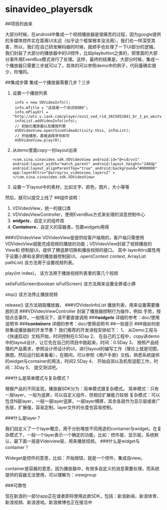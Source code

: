 # sinavideo_playersdk
##项目的由来

大部分时候，在android中集成一个视频播放器是很痛苦的过程，因为google提供的多媒体控件实在距离UI太远（似乎这个框架根本没法用），我们也一样深受其害，所以，我们在自己研发解码器的时候，就顺手也处理了一下UI部分的逻辑。我们封装了大部分的播放器中的UI控件，比如playbutton之类的，把里面的大部分事件用EventBus模式进行了处理。这样，最终的结果是，大部分时候，集成一个播放器只需要三步就可以了。具体的可以参照demo中的例子，代码量确实很少，你懂的。

##集成步骤
集成一个播放器需要几步？三步<br/>
1. 设置一个播放列表 

        info = new VDVideoInfo();
        info.mTitle = "这就是一个测试视频0";
        info.mPlayUrl = "http://wtv.v.iask.com/player/ovs1_vod_rid_2015052841_br_3_pn_weitv_tn_0_sig_md5.m3u8";
        infoList.addVideoInfo(info);
		// 初始化播放器以及播放列表
        mVDVideoView.open(SinaVideoActivity.this, infoList);
        // 开始播放，直接选择序号即可
        mVDVideoView.play(0);
        
2. 从demo里面copy一份layout出来

    `<com.sina.sinavideo.sdk.VDVideoView
        android:id="@+id/vv1"
        android:layout_width="match_parent"
        android:layout_height="240dp"
        android:layout_alignParentTop="true"
        android:background="#000000"
        app:layerAttrs="@array/sv_videoview_layers2" >
    </com.sina.sinavideo.sdk.VDVideoView>`

3. 设置一下layout中的素材，比如文字、颜色，图片，大小等等

然后，就可以提交上线了
##组件说明：

1. VDVideoView，统一的接口类
2. VDVideoViewController，使用EventBus方式来处理的消息控制中心
3. ***widgets***，自定义的组件库
4. ***Containers***，自定义的容器类，包裹widgets用得

###VDVideoView
VDVideoView是提供给客户端用的，客户端只需使用VDVideoView就能完成视频的播放的功能；VDVideoView封装了视频播放的View和 控制层UI，提供了横竖屏切换和播放视频的接口。
其中 layerAttrs属性用于设置小屏和全屏的播放器控制层UI。
open(Context context, ArrayList<VDVideoInfo> pathList)  该方法用于设置视频列表。

play(int index)， 该方法用于播放视频列表里的第几个视频

setIsFullScreen(boolean isFullScreen) 该方法用来设置全屏或小屏

stop() 该方法停止播放视频

release() 该方法销毁播放器，
###VDVideoInfoList
播放列表，用来设置需要播放的流
###VDVideoViewController
封装了播放器控制行为操作，例如 手势，按钮点击事件。一般情况下，请不要直接调用
###***widgets***
详细的参考：doc/使用说明书
###***containers***
详细的参考：doc/使用说明书
##一些提示
###我如何安排集成播放器的开发节奏？
我们推荐的开发进程安排如下：1、	从Demo工程与《快速启动》文档开始，时间控制在0.5Day2、	在自己的工程中，copy进demo中的layout设计，让它先在自己的项目中跑起来，时间：0.5Day3、	按照产品经理的产品需求，参照设计师设计的UI，进行layout的编写工作（理论上就是切图，换图，然后运行起来看看），在期间，可以参照《用户手册》文档，熟悉系统提供的widget与container的用法，时间2.5Day4、	开始自测以及机型适配工作，时间：3Day5、	提交测试吧。###什么是简单模式与复杂模式？
根据产品的不同呈现，播放器SDK分为：简单模式跟复杂模式。简单模式：只有一层layer，一般为竖屏，可以自定义组件，但相应扩展能力较弱复杂模式：可以包含N层layer，一般一层layer竖屏，一层layer横屏，其余各层作为显示层或者广告层，扩展强，容易定制，layer文件的长度也容易控制。###什么是layer？

我们自定义了一个layer概念，用于分别堆放不同用途的container与widget。在复杂模式下，一般一个layer表示一个确定的功能，比如：控件层、显示层。系统默认，最下面一层是Videiview层，用来播放视频。###什么是widget与container？
Wideget是控件的意思，比如：开始按钮，就是一个控件，集成自view。
container是容器的意思，因为播放器中，有很多自定义的消息需要处理，而系统提供的容器无法使用，可以理解为：viewgroup
###可靠性
现在新浪的一部分app正在或者即将使用此款SDK，包括：新浪新闻、新浪体育、新浪视频、新浪游戏。新浪微博也正在接洽中